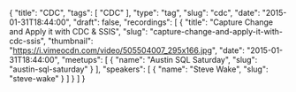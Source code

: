 {
  "title": "CDC",
  "tags": [
    "CDC"
  ],
  "type": "tag",
  "slug": "cdc",
  "date": "2015-01-31T18:44:00",
  "draft": false,
  "recordings": [
    {
      "title": "Capture Change and Apply it with CDC & SSIS",
      "slug": "capture-change-and-apply-it-with-cdc-ssis",
      "thumbnail": "https://i.vimeocdn.com/video/505504007_295x166.jpg",
      "date": "2015-01-31T18:44:00",
      "meetups": [
        {
          "name": "Austin SQL Saturday",
          "slug": "austin-sql-saturday"
        }
      ],
      "speakers": [
        {
          "name": "Steve Wake",
          "slug": "steve-wake"
        }
      ]
    }
  ]
}